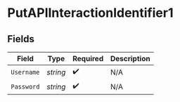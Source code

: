 # PutAPIInteractionIdentifier1


## Fields

| Field              | Type               | Required           | Description        |
| ------------------ | ------------------ | ------------------ | ------------------ |
| `Username`         | *string*           | :heavy_check_mark: | N/A                |
| `Password`         | *string*           | :heavy_check_mark: | N/A                |